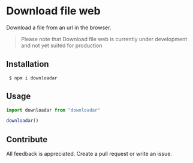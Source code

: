 # Download file web

Download a file from an url in the browser.

> Please note that Download file web is currently under development and not yet suited for production

## Installation

```shell
 $ npm i downloadar
```

## Usage



```ts
import downloadar from "downloadar"

downloadar()
```

## Contribute

All feedback is appreciated. Create a pull request or write an issue.
